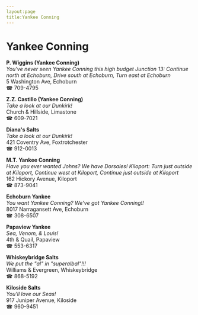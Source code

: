 ```yaml
---
layout:page
title:Yankee Conning
---
```

# Yankee Conning

**P. Wiggins (Yankee Conning)**  
_You've never seen Yankee Conning this high budget 
Junction 13: Continue north at Echoburn, Drive south at Echoburn, Turn east at Echoburn_  
5 Washington Ave, Echoburn  
☎ 709-4795



**Z.Z. Castillo (Yankee Conning)**  
_Take a look at our Dunkirk!_  
Church & Hillside, Limastone  
☎ 609-7021



**Diana's Salts**  
_Take a look at our Dunkirk!_  
421 Coventry Ave, Foxtrotchester  
☎ 912-0013



**M.T. Yankee Conning**  
_Have you ever wanted Johns? We have Dorsales! 
Kiloport: Turn just outside at Kiloport, Continue west at Kiloport, Continue just outside at Kiloport_  
162 Hickory Avenue, Kiloport  
☎ 873-9041



**Echoburn Yankee**  
_You want Yankee Conning? We've got Yankee Conning!!_  
8017 Narragansett Ave, Echoburn  
☎ 308-6507



**Papaview Yankee**  
_Sea, Venom, & Louis!_  
4th & Quail, Papaview  
☎ 553-6317



**Whiskeybridge Salts**  
_We put the "al" in "superalbal"!!!_  
Williams & Evergreen, Whiskeybridge  
☎ 868-5192



**Kiloside Salts**  
_You'll love our Seas!_  
917 Juniper Avenue, Kiloside  
☎ 960-9451




